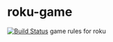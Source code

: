 # roku-game
[![Build Status](https://travis-ci.org/avalax/roku-game.png?branch=master)](https://travis-ci.org/avalax/roku-game)
game rules for roku
